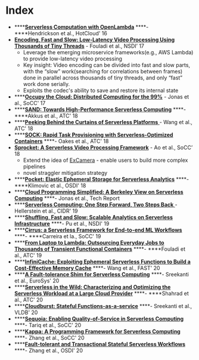 # Index

* \*\*\*\*[**Serverless Computation with OpenLambda**](https://www.usenix.org/conference/hotcloud16/workshop-program/presentation/hendrickson) ****- ****Hendrickson et al., HotCloud' 16
* [**Encoding, Fast and Slow: Low-Latency Video Processing Using Thousands of Tiny Threads**](https://www.usenix.org/system/files/conference/nsdi17/nsdi17-fouladi.pdf) - Fouladi et al., NSDI’ 17
  * Leverage the emerging microservice frameworks\(e.g., AWS Lambda\) to provide low-latency video processing
  * Key insight: Video encoding can be divided into fast and slow parts, with the “slow” work\(searching for correlations between frames\) done in parallel across thousands of tiny threads, and only “fast” work done serially.
  * Exploits the codec's ability to save and restore its internal state
* \*\*\*\*[**Occupy the Cloud: Distributed Computing for the 99%**](https://shivaram.org/publications/pywren-socc17.pdf) - Jonas et al., SoCC' 17
* \*\*\*\*[**SAND: Towards High-Performance Serverless Computing**](https://www.usenix.org/conference/atc18/presentation/akkus) ****- ****Akkus et al., ATC' 18
* \*\*\*\*[**Peeking Behind the Curtains of Serverless Platforms** ](https://www.usenix.org/conference/atc18/presentation/wang-liang)- Wang et al., ATC' 18
* \*\*\*\*[**SOCK: Rapid Task Provisioning with Serverless-Optimized Containers**](https://www.usenix.org/conference/atc18/presentation/oakes) ****- Oakes et al., ATC' 18
* [**Sprocket: A Serverless Video Processing Framework**](http://cseweb.ucsd.edu/~gmporter/papers/socc18-sprocket.pdf) - Ao et al., SoCC’ 18
  * Extend the idea of [ExCamera](https://www.usenix.org/system/files/conference/nsdi17/nsdi17-fouladi.pdf) - enable users to build more complex pipelines
  * novel straggler mitigation strategy 
* \*\*\*\*[**Pocket: Elastic Ephemeral Storage for Serverless Analytics**](https://www.usenix.org/conference/osdi18/presentation/klimovic) ****- ****Klimovic et al., OSDI' 18
* \*\*\*\*[**Cloud Programming Simplified: A Berkeley View on Serverless Computing**](https://www2.eecs.berkeley.edu/Pubs/TechRpts/2019/EECS-2019-3.pdf) ****- Jonas et al., Tech Report 
* \*\*\*\*[**Serverless Computing: One Step Forward, Two Steps Back** ](http://cidrdb.org/cidr2019/papers/p119-hellerstein-cidr19.pdf)- Hellerstein et al., CIDR' 19
* \*\*\*\*[**Shuffling, Fast and Slow: Scalable Analytics on Serverless Infrastructure**](https://www.usenix.org/conference/nsdi19/presentation/pu) ****- Pu et al., NSDI' 19
* \*\*\*\*[**Cirrus: a Serverless Framework for End-to-end ML Workflows**](https://dl.acm.org/doi/10.1145/3357223.3362711) ****- ****Carreira et la., SoCC' 19
* \*\*\*\*[**From Laptop to Lambda: Outsourcing Everyday Jobs to Thousands of Transient Functional Containers**](https://www.usenix.org/conference/atc19/presentation/fouladi) ****- ****Fouladi et al., ATC' 19
* \*\*\*\*[**InfiniCache: Exploiting Ephemeral Serverless Functions to Build a Cost-Effective Memory Cache**](https://www.usenix.org/conference/fast20/presentation/wang-ao) ****- Wang et al., FAST' 20
* \*\*\*\*[**A Fault-tolerance Shim for Serverless Computing**](https://dl.acm.org/doi/10.1145/3342195.3387535) ****- Sreekanti et al., EuroSys' 20
* \*\*\*\*[**Serverless in the Wild: Characterizing and Optimizing the Serverless Workload at a Large Cloud Provider**](https://www.usenix.org/conference/atc20/presentation/shahrad) ****- ****Shahrad et al., ATC' 20
* \*\*\*\*[**Cloudburst: Stateful Functions-as-a-service**](https://dl.acm.org/doi/abs/10.14778/3407790.3407836) ****- Sreekanti et al., VLDB' 20 
* \*\*\*\*[**Sequoia: Enabling Quality-of-Service in Serverless Computing**](https://dl.acm.org/doi/10.1145/3419111.3421306) ****- Tariq et al., SoCC' 20
* \*\*\*\*[**Kappa: A Programming Framework for Serverless Computing**](https://dl.acm.org/doi/10.1145/3419111.3421277) ****- Zhang et al., SoCC' 20
* \*\*\*\*[**Fault-tolerant and Transactional Stateful Serverless Workflows**](https://www.usenix.org/conference/osdi20/presentation/zhang-haoran) ****- Zhang et al., OSDI' 20

